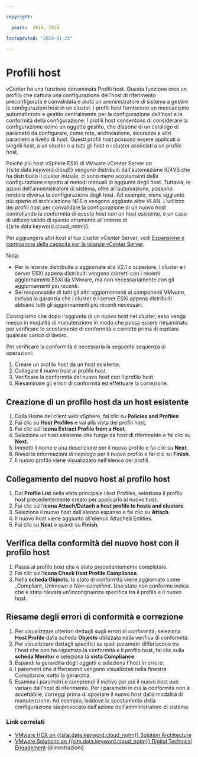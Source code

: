 ```yaml
---

copyright:

  years:  2016, 2019

lastupdated: "2019-01-23"

---
```


#	Profili host

vCenter ha una funzione denominata Profili host. Questa funzione crea un profilo che cattura una configurazione dell'host di riferimento preconfigurata e convalidata e aiuta un amministratore di sistema a gestire le configurazioni host in un cluster. I profili host forniscono un meccanismo automatizzato e gestito centralmente per la configurazione dell'host e la conformità della configurazione. I profili host consentono di considerare la configurazione come un oggetto gestito, che dispone di un catalogo di parametri da configurare, come rete, archiviazione, sicurezza e altri parametri a livello di host. Questi profili host possono essere applicati a singoli host, a un cluster o a tutti gli host e i cluster associati a un profilo host.

Poiché più host vSphere ESXi di VMware vCenter Server on {{site.data.keyword.cloud}} vengono distribuiti dall'automazione IC4VS che ha distribuito il cluster iniziale, ci sono meno scostamenti della configurazione rispetto ai metodi manuali di aggiunta degli host. Tuttavia, le azioni dell'amministratore di sistema, oltre all'automazione, possono rendere diversa la configurazione degli host. Ad esempio, viene aggiunto più spazio di archiviazione NFS o vengono aggiunte altre VLAN. L'utilizzo dei profili host per convalidare la configurazione di un nuovo host controllando la conformità di questo host con un host esistente, è un caso di utilizzo valido di questo strumento all'interno di {{site.data.keyword.cloud_notm}}.

Per aggiungere altri host al tuo cluster vCenter Server, vedi [Espansione e contrazione della capacità per le istanze vCenter Server](/docs/services/vmwaresolutions/vcenter/vc_addingremovingservers.html).

Nota:
*	Per le istanze distribuite o aggiornate alla V2.1 o superiore, i cluster e i server ESXi appena distribuiti vengono corretti con i recenti aggiornamenti ESXi da VMware, ma non necessariamente con gli aggiornamenti più recenti.
*	Sei responsabile di tutti gli altri aggiornamenti ai componenti VMware, inclusa la garanzia che i cluster e i server ESXi appena distribuiti abbiano tutti gli aggiornamenti più recenti necessari.

Consigliamo che dopo l'aggiunta di un nuovo host nel cluster, esso venga messo in modalità di manutenzione in modo che possa essere riesaminato per verificare lo scostamento di conformità e corretto prima di ospitare qualsiasi carico di lavoro.

Per verificare la conformità è necessaria la seguente sequenza di operazioni:
1.	Creare un profilo host da un host esistente.
2.	Collegare il nuovo host al profilo host.
3.	Verificare la conformità del nuovo host con il profilo host.
4.	Riesaminare gli errori di conformità ed effettuare la correzione.

##	Creazione di un profilo host da un host esistente

1.	Dalla Home del client web vSphere, fai clic su **Policies and Profiles**.
2.	Fai clic su **Host Profiles** e vai alla vista dei profili host.
3.	Fai clic sull'**icona Extract Profile from a Host**.
4.	Seleziona un host esistente che funge da host di riferimento e fai clic su **Next**.
5.	Immetti il nome e una descrizione per il nuovo profilo e fai clic su **Next**.
6.	Rivedi le informazioni di riepilogo per il nuovo profilo e fai clic su **Finish**.
7.	Il nuovo profilo viene visualizzato nell'elenco dei profili.

##	Collegamento del nuovo host al profilo host

1.	Dal **Profile List** nella vista principale Host Profiles, seleziona il profilo host precedentemente creato per applicarlo al nuovo host.
2.	Fai clic sull'**icona Attach/Detach a host profile to hosts and clusters**.
3.	Seleziona il nuovo host dall'elenco espanso e fai clic su **Attach**.
4.	Il nuovo host viene aggiunto all'elenco Attached Entities.
5.	Fai clic su **Next** e quindi su **Finish**.

##	Verifica della conformità del nuovo host con il profilo host

1.	Passa al profilo host che è stato precedentemente completato.
2.	Fai clic sull'**icona Check Host Profile Compliance**.
3.	Nella **scheda Objects**, lo stato di conformità viene aggiornato come _Compliant, Unknown o _Non-compliant_. Uno stato non conforme indica che è stata rilevata un'incongruenza specifica tra il profilo e il nuovo host.

##	Riesame degli errori di conformità e correzione

1. Per visualizzare ulteriori dettagli sugli errori di conformità, seleziona **Host Profile** dalla scheda **Objects** utilizzata nella verifica di conformità.
2. Per visualizzare dettagli specifici su quali parametri differiscono tra l'host che non ha rispettato la conformità e il profilo host, fai clic sulla **scheda Monitor** e seleziona la **vista Compliance**.
3. Espandi la gerarchia degli oggetti e seleziona l'host in errore.
4. I parametri che differiscono vengono visualizzati nella finestra Compliance, sotto la gerarchia.
5. Esamina i parametri e comprendi il motivo per cui il nuovo host può variare dall'host di riferimento. Per i parametri in cui la conformità non è accettabile, correggi prima di spostare il nuovo host dalla modalità di manutenzione. Ad esempio, laddove lo scostamento della configurazione sia provocato dall'azione dell'amministratore di sistema.

### Link correlati

* [VMware HCX on {{site.data.keyword.cloud_notm}} Solution Architecture](https://www.ibm.com/cloud/garage/files/HCX_Architecture_Design.pdf)
* [VMware Solutions on {{site.data.keyword.cloud_notm}} Digital Technical Engagement](https://ibm-dte.mybluemix.net/ibm-vmware) (dimostrazioni)
